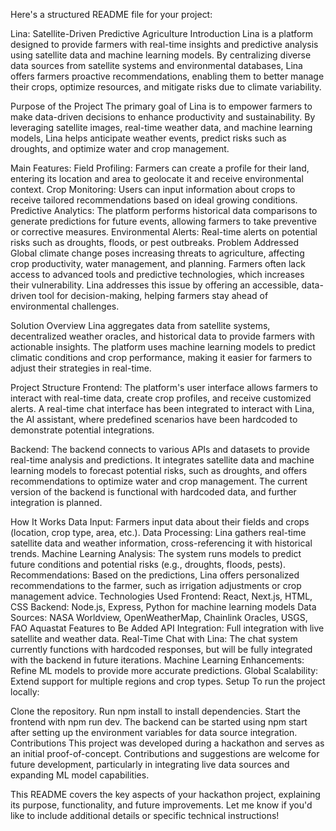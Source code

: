 Here's a structured README file for your project:

Lina: Satellite-Driven Predictive Agriculture
Introduction
Lina is a platform designed to provide farmers with real-time insights and predictive analysis using satellite data and machine learning models. By centralizing diverse data sources from satellite systems and environmental databases, Lina offers farmers proactive recommendations, enabling them to better manage their crops, optimize resources, and mitigate risks due to climate variability.

Purpose of the Project
The primary goal of Lina is to empower farmers to make data-driven decisions to enhance productivity and sustainability. By leveraging satellite images, real-time weather data, and machine learning models, Lina helps anticipate weather events, predict risks such as droughts, and optimize water and crop management.

Main Features:
Field Profiling: Farmers can create a profile for their land, entering its location and area to geolocate it and receive environmental context.
Crop Monitoring: Users can input information about crops to receive tailored recommendations based on ideal growing conditions.
Predictive Analytics: The platform performs historical data comparisons to generate predictions for future events, allowing farmers to take preventive or corrective measures.
Environmental Alerts: Real-time alerts on potential risks such as droughts, floods, or pest outbreaks.
Problem Addressed
Global climate change poses increasing threats to agriculture, affecting crop productivity, water management, and planning. Farmers often lack access to advanced tools and predictive technologies, which increases their vulnerability. Lina addresses this issue by offering an accessible, data-driven tool for decision-making, helping farmers stay ahead of environmental challenges.

Solution Overview
Lina aggregates data from satellite systems, decentralized weather oracles, and historical data to provide farmers with actionable insights. The platform uses machine learning models to predict climatic conditions and crop performance, making it easier for farmers to adjust their strategies in real-time.

Project Structure
Frontend:
The platform's user interface allows farmers to interact with real-time data, create crop profiles, and receive customized alerts. A real-time chat interface has been integrated to interact with Lina, the AI assistant, where predefined scenarios have been hardcoded to demonstrate potential integrations.

Backend:
The backend connects to various APIs and datasets to provide real-time analysis and predictions. It integrates satellite data and machine learning models to forecast potential risks, such as droughts, and offers recommendations to optimize water and crop management. The current version of the backend is functional with hardcoded data, and further integration is planned.

How It Works
Data Input: Farmers input data about their fields and crops (location, crop type, area, etc.).
Data Processing: Lina gathers real-time satellite data and weather information, cross-referencing it with historical trends.
Machine Learning Analysis: The system runs models to predict future conditions and potential risks (e.g., droughts, floods, pests).
Recommendations: Based on the predictions, Lina offers personalized recommendations to the farmer, such as irrigation adjustments or crop management advice.
Technologies Used
Frontend: React, Next.js, HTML, CSS
Backend: Node.js, Express, Python for machine learning models
Data Sources: NASA Worldview, OpenWeatherMap, Chainlink Oracles, USGS, FAO Aquastat
Features to Be Added
API Integration: Full integration with live satellite and weather data.
Real-Time Chat with Lina: The chat system currently functions with hardcoded responses, but will be fully integrated with the backend in future iterations.
Machine Learning Enhancements: Refine ML models to provide more accurate predictions.
Global Scalability: Extend support for multiple regions and crop types.
Setup
To run the project locally:

Clone the repository.
Run npm install to install dependencies.
Start the frontend with npm run dev.
The backend can be started using npm start after setting up the environment variables for data source integration.
Contributions
This project was developed during a hackathon and serves as an initial proof-of-concept. Contributions and suggestions are welcome for future development, particularly in integrating live data sources and expanding ML model capabilities.

This README covers the key aspects of your hackathon project, explaining its purpose, functionality, and future improvements. Let me know if you'd like to include additional details or specific technical instructions!
